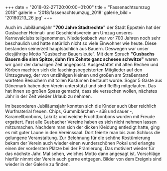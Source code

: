 +++
date = "2018-02-27T20:00:00+01:00"
title = "Fassenachtsumzug 2018"
galerie = '2018/fassenachtsumzug_2018'
galerie_bild = '20180213_26.jpg'
+++

Auch im Jubiläumsjahr **"700 Jahre Stadtrechte"** der Stadt Eppstein hat der Gusbacher Heimat- und Geschichtsverein am Umzug unseres Karnevalclubs teilgenommen. Niederjosbach war vor 700 Jahren noch sehr beschaulich und hatte natürlich nicht so viele Einwohner wie heute. Diese bestanden seinerzeit hauptsächlich aus Bauern. Deswegen war unser diesjährige Motto "Gusbacher Bauersleute". Mit dem Spruch **"Gusbachs Bauern die sinn Spitze, duhn firn Zehnte ganz scheeee schwitze"** waren wir ganz der damaligen Zeit angepasst. Ausgestattet mit alten Rechen und Körben machten sich die faschingsbegeisterten Mitglieder auf den Umzugsweg, der von unzähligen kleinen und großen am Straßenrand warteten Besuchern mit tollen Kostümen bestaunt wurde. Sogar 5 Gäste aus Dänemark haben den Verein unterstützt und sind fleißig mitgelaufen. Das hat ihnen so großen Spass gemacht, dass sie versuchen wollen, nächstes Jahr in der Zeit wieder Urlaub zu nehmen.

Im besonderen Jubiläumsjahr konnten sich die Kinder auch über reichlich Wurfmaterial freuen. Chips, Gummibärchen - süß und sauer -, Karamellbonbons, Lakritz und weiche Fruchtbonbons wurden mit Freude ergattert. Fast alle Gusbacher Vereine haben es sich nicht nehmen lassen mitzumachen. Nachdem man sich der dicken Kleidung entledigt hatte, ging es mit guter Laune in den Vereinssaal. Dort feierte man bis zum Schluss die gelungene Veranstaltung. Zur Belohnung für die schöne Kostümierung bekam der Verein auch wieder einen wunderschönen Pokal und erlangte einen der vordersten Plätze bei der Prämierung. Das motiviert wieder für das nächste Jahr. Mal sehen, welches Motto dann angesagt ist. Vorschläge hierfür nimmt der Verein auch gerne entgegen. Bilder von dem Ereignis sind wieder in der Galerie zu finden.
